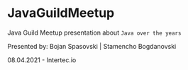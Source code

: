 # JavaGuildMeetup
Java Guild Meetup presentation about ``Java over the years``

Presented by: Bojan Spasovski | Stamencho Bogdanovski 

08.04.2021 - Intertec.io
